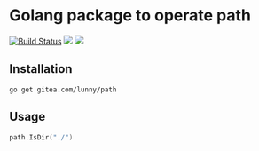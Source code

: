# Golang package to operate path

[![Build Status](https://drone.gitea.com/api/badges/lunny/path/status.svg)](https://drone.gitea.com/lunny/path) [![](http://gocover.io/_badge/gitea.com/lunny/path)](http://gocover.io/gitea.com/lunny/path)
[![](https://goreportcard.com/badge/github.com/lunny/path)](https://goreportcard.com/report/gitea.com/lunny/path)

## Installation

```
go get gitea.com/lunny/path
```

## Usage

```Go
path.IsDir("./")
```